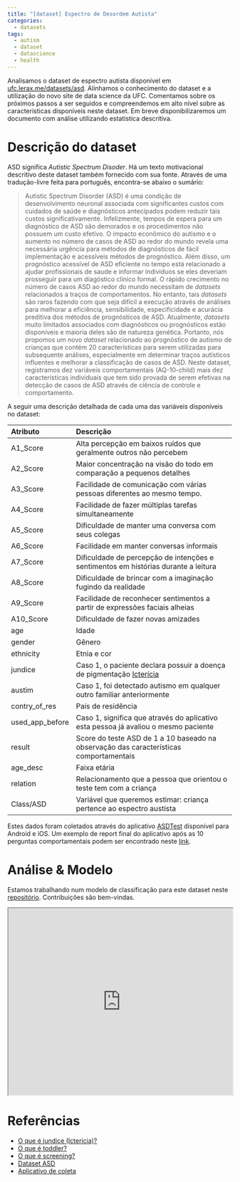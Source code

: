 ```yaml
---
title: "[dataset] Espectro de Desordem Autista"
categories:
  - datasets
tags:
  - autism
  - dataset
  - datascience
  - health
---
```




Analisamos o dataset de espectro autista disponível em
[ufc.lerax.me/datasets/asd][dataset].  Alinhamos o conhecimento do
dataset e a utilização do novo site de data science da UFC.
Comentamos sobre os próximos passos a ser seguidos e compreendemos em
alto nível sobre as características disponíveis neste dataset. Em
breve disponibilizaremos um documento com análise utilizando
estatística descritiva.

# Descrição do dataset


ASD significa _Autistic Spectrum Disoder_. Há um texto motivacional
descritivo deste dataset também fornecido com sua fonte. Através de uma
tradução-livre feita para português, encontra-se abaixo o sumário:

> Autistic Spectrum Disorder (ASD) é uma condição de desenvolvimento
> neuronal associada com significantes custos com cuidados de saúde e
> diagnósticos antecipados podem reduzir tais custos significativamente.
> Infelizmente, tempos de espera para um diagnóstico de ASD são
> demorados e os procedimentos não possuem um custo efetivo.  O impacto
> econômico do autismo e o aumento no número de casos de ASD ao redor
> do mundo revela uma necessária urgência para métodos de diagnósticos
> de fácil implementação e acessíveis métodos de prognóstico.  Além
> disso, um prognóstico acessível de ASD eficiente no tempo está
> relacionado a ajudar profissionais de saude e informar individuos se
> eles deveriam prosseguir para um diagóstico clinico formal.  O
> rápido crecimento no número de casos ASD ao redor do mundo
> necessitam de _datasets_ relacionados a traços de comportamentos.
> No entanto, tais _datasets_ são raros fazendo com que seja difícil a
> execução através de análises para melhorar a eficiência,
> sensibilidade, especificidade e acurácia preditiva dos métodos de
> prognósticos de ASD.  Atualmente, _datasets_ muito limitados
> associados com diagnósticos ou prognósticos estão disponíveis e
> maioria deles são de natureza genética.  Portanto, nós propomos um
> novo _dataset_ relacionado ao prognóstico de autismo de crianças que
> contém 20 características para serem utilizadas para subsequente análises,
> especialmente em determinar traços autísticos influentes e melhorar
> a classificação de casos de ASD.  Neste dataset, registramos dez
> variáveis comportamentais (AQ-10-child) mais dez características
> individuais que tem sido provada de serem efetivas na detecção de
> casos de ASD através de ciência de controle e comportamento.

A seguir uma descrição detalhada de cada uma das variáveis disponíveis
no dataset:

| Atributo        | Descrição                                                                              |
|:----------------|:---------------------------------------------------------------------------------------|
| A1_Score        | Alta percepção em baixos ruídos que geralmente outros não percebem                     |
| A2_Score        | Maior concentração na visão do todo em comparação a pequenos detalhes                  |
| A3_Score        | Facilidade de comunicação com várias pessoas diferentes ao mesmo tempo.                |
| A4_Score        | Facilidade de fazer múltiplas tarefas simultaneamente                                  |
| A5_Score        | Dificuldade de manter uma conversa com seus colegas                                    |
| A6_Score        | Facilidade em manter conversas informais                                               |
| A7_Score        | Dificuldade de percepção de intenções e sentimentos em histórias durante a leitura     |
| A8_Score        | Dificuldade de brincar com a imaginação fugindo da realidade                           |
| A9_Score        | Facilidade de reconhecer sentimentos a partir de expressões faciais alheias            |
| A10_Score       | Dificuldade de fazer novas amizades                                                    |
| age             | Idade                                                                                  |
| gender          | Gênero                                                                                 |
| ethnicity       | Etnia e cor                                                                            |
| jundice         | Caso 1, o paciente declara possuir a doença de pigmentação [Icterícia][jundice]        |
| austim          | Caso 1, foi detectado autismo em qualquer outro familiar anteriormente                 |
| contry_of_res   | País de residência                                                                     |
| used_app_before | Caso 1, significa que através do aplicativo esta pessoa já avaliou o mesmo paciente    |
| result          | Score do teste ASD de 1 a 10 baseado na observação das características comportamentais |
| age_desc        | Faixa etária                                                                           |
| relation        | Relacionamento que a pessoa que orientou o teste tem com a criança                     |
| Class/ASD       | Variável que queremos estimar: criança pertence ao espectro austista                   |

Estes dados foram coletados através do aplicativo [ASDTest][app]
disponível para Android e iOS. Um exemplo de report final do
aplicativo após as 10 perguntas comportamentais podem ser encontrado
neste [link][questoes].

# Análise & Modelo

Estamos trabalhando num modelo de classificação para este dataset
neste [repositório][asd-model]. Contribuições são bem-vindas.

<iframe id="plot_asd_vs_results"
        src="https://datascience-ufc.github.io/asd/plot_asd_vs_results.html"
        width="100%"
        style="height: 30em"
        frameborder="1">
</iframe>


# Referências

+ [O que é jundice (Icterícia)?][jundice]
+ [O que é toddler?][toddler]
+ [O que é screening?][screening]
+ [Dataset ASD][dataset]
+ [Aplicativo de coleta][app]


[jundice]: https://pt.wikipedia.org/wiki/Icter%C3%ADcia
[toddler]: https://www.mairovergara.com/qual-diferenca-entre-child-infant-e-toddler/
[screening]: https://www.cdc.gov/ncbddd/autism/screening.html
[asd-model]: https://github.com/datascience-ufc/asd
[dataset]: https://ufc.lerax.me/datasets/asd/
[app]: http://www.asdtests.com/
[questoes]: https://ufc.lerax.me/datasets/asd/questoes.pdf
